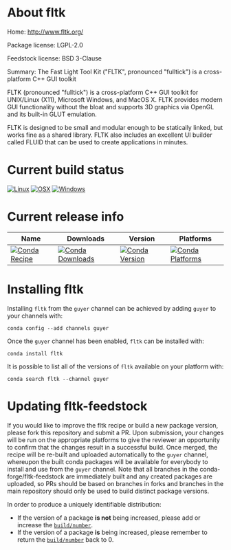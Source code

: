 About fltk
==========

Home: http://www.fltk.org/

Package license: LGPL-2.0

Feedstock license: BSD 3-Clause

Summary: The Fast Light Tool Kit ("FLTK", pronounced "fulltick") is a cross-platform C++ GUI toolkit

FLTK (pronounced "fulltick") is a cross-platform C++ GUI toolkit for
UNIX/Linux (X11), Microsoft Windows, and MacOS X. FLTK provides
modern GUI functionality without the bloat and supports 3D graphics via
OpenGL and its built-in GLUT emulation.

FLTK is designed to be small and modular enough to be statically
linked, but works fine as a shared library. FLTK also includes an
excellent UI builder called FLUID that can be used to create
applications in minutes.


Current build status
====================

[![Linux](https://img.shields.io/circleci/project/github/conda-forge/fltk-feedstock/master.svg?label=Linux)](https://circleci.com/gh/conda-forge/fltk-feedstock)
[![OSX](https://img.shields.io/travis/conda-forge/fltk-feedstock/master.svg?label=macOS)](https://travis-ci.org/conda-forge/fltk-feedstock)
[![Windows](https://img.shields.io/appveyor/ci/conda-forge/fltk-feedstock/master.svg?label=Windows)](https://ci.appveyor.com/project/conda-forge/fltk-feedstock/branch/master)

Current release info
====================

| Name | Downloads | Version | Platforms |
| --- | --- | --- | --- |
| [![Conda Recipe](https://img.shields.io/badge/recipe-fltk-green.svg)](https://anaconda.org/guyer/fltk) | [![Conda Downloads](https://img.shields.io/conda/dn/guyer/fltk.svg)](https://anaconda.org/guyer/fltk) | [![Conda Version](https://img.shields.io/conda/vn/guyer/fltk.svg)](https://anaconda.org/guyer/fltk) | [![Conda Platforms](https://img.shields.io/conda/pn/guyer/fltk.svg)](https://anaconda.org/guyer/fltk) |

Installing fltk
===============

Installing `fltk` from the `guyer` channel can be achieved by adding `guyer` to your channels with:

```
conda config --add channels guyer
```

Once the `guyer` channel has been enabled, `fltk` can be installed with:

```
conda install fltk
```

It is possible to list all of the versions of `fltk` available on your platform with:

```
conda search fltk --channel guyer
```




Updating fltk-feedstock
=======================

If you would like to improve the fltk recipe or build a new
package version, please fork this repository and submit a PR. Upon submission,
your changes will be run on the appropriate platforms to give the reviewer an
opportunity to confirm that the changes result in a successful build. Once
merged, the recipe will be re-built and uploaded automatically to the
`guyer` channel, whereupon the built conda packages will be available for
everybody to install and use from the `guyer` channel.
Note that all branches in the conda-forge/fltk-feedstock are
immediately built and any created packages are uploaded, so PRs should be based
on branches in forks and branches in the main repository should only be used to
build distinct package versions.

In order to produce a uniquely identifiable distribution:
 * If the version of a package **is not** being increased, please add or increase
   the [``build/number``](https://conda.io/docs/user-guide/tasks/build-packages/define-metadata.html#build-number-and-string).
 * If the version of a package **is** being increased, please remember to return
   the [``build/number``](https://conda.io/docs/user-guide/tasks/build-packages/define-metadata.html#build-number-and-string)
   back to 0.
